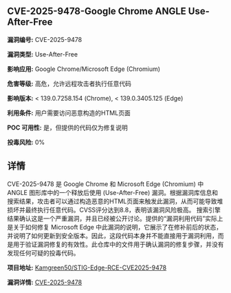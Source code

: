 ## CVE-2025-9478-Google Chrome ANGLE Use-After-Free

**漏洞编号:** CVE-2025-9478

**漏洞类型:** Use-After-Free

**影响应用:** Google Chrome/Microsoft Edge (Chromium)

**危害等级:** 高危，允许远程攻击者执行任意代码

**影响版本:** < 139.0.7258.154 (Chrome), < 139.0.3405.125 (Edge)

**利用条件:** 用户需要访问恶意构造的HTML页面

**POC 可用性:** 是，但提供的代码仅为修复说明

**投毒风险:** 0%

## 详情

CVE-2025-9478 是 Google Chrome 和 Microsoft Edge (Chromium) 中 ANGLE 图形库中的一个释放后使用 (Use-After-Free) 漏洞。根据漏洞库信息和搜索结果，攻击者可以通过构造恶意的HTML页面来触发此漏洞，从而可能导致堆损坏并最终执行任意代码。CVSS评分达到8.8，表明该漏洞风险极高。 搜索引擎结果确认这是一个严重漏洞，并且已经被公开讨论。提供的“漏洞利用代码”实际上是关于如何修复 Microsoft Edge 中此漏洞的说明，它展示了在修补前后的状态，并说明了如何更新到安全版本。因此，这段代码本身并不能直接用于漏洞利用，而是用于验证漏洞修复的有效性。此仓库中的文件用于确认漏洞的修复步骤，并没有发现任何可疑的投毒代码。

**项目地址:** [Kamgreen50/STIG-Edge-RCE-CVE2025-9478](https://github.com/Kamgreen50/STIG-Edge-RCE-CVE2025-9478)

**漏洞详情:** [CVE-2025-9478](https://nvd.nist.gov/vuln/detail/CVE-2025-9478)
